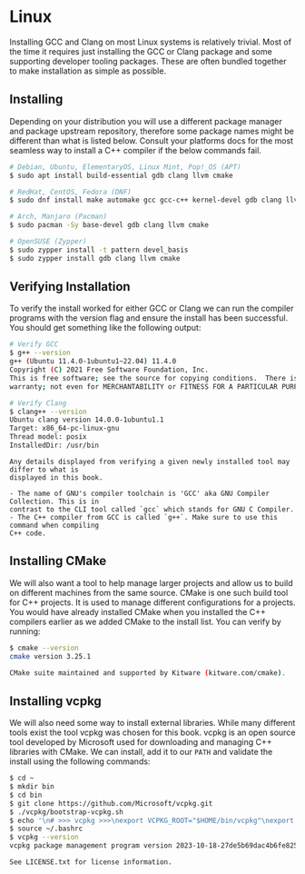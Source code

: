 # Linux

Installing GCC and Clang on most Linux systems is relatively trivial. Most of the time it
requires just installing the GCC or Clang package and some supporting developer tooling
packages. These are often bundled together to make installation as simple as possible.

## Installing

Depending on your distribution you will use a different package manager and package
upstream repository, therefore some package names might be different than what is listed
below. Consult your platforms docs for the most seamless way to install a C++ compiler if
the below commands fail.

```sh
# Debian, Ubuntu, ElementaryOS, Linux Mint, Pop!_OS (APT)
$ sudo apt install build-essential gdb clang llvm cmake

# RedHat, CentOS, Fedora (DNF)
$ sudo dnf install make automake gcc gcc-c++ kernel-devel gdb clang llvm cmake

# Arch, Manjaro (Pacman)
$ sudo pacman -Sy base-devel gdb clang llvm cmake

# OpenSUSE (Zypper)
$ sudo zypper install -t pattern devel_basis
$ sudo zypper install gdb clang llvm cmake
```

## Verifying Installation

To verify the install worked for either GCC or Clang we can run the compiler programs
with the version flag and ensure the install has been successful. You should get
something like the following output:

```sh
# Verify GCC
$ g++ --version
g++ (Ubuntu 11.4.0-1ubuntu1~22.04) 11.4.0
Copyright (C) 2021 Free Software Foundation, Inc.
This is free software; see the source for copying conditions.  There is NO
warranty; not even for MERCHANTABILITY or FITNESS FOR A PARTICULAR PURPOSE.

# Verify Clang
$ clang++ --version
Ubuntu clang version 14.0.0-1ubuntu1.1
Target: x86_64-pc-linux-gnu
Thread model: posix
InstalledDir: /usr/bin
```

```admonish note
Any details displayed from verifying a given newly installed tool may differ to what is
displayed in this book.
```

```admonish tip
- The name of GNU's compiler toolchain is 'GCC' aka GNU Compiler Collection. This is in
contrast to the CLI tool called `gcc` which stands for GNU C Compiler.
- The C++ compiler from GCC is called `g++`. Make sure to use this command when compiling
C++ code.
```

## Installing CMake

We will also want a tool to help manage larger projects and allow us to build on
different machines from the same source. CMake is one such build tool for C++ projects.
It is used to manage different configurations for a projects. You would have already
installed CMake when you installed the C++ compilers earlier as we added CMake to the
install list. You can verify by running:

```sh
$ cmake --version
cmake version 3.25.1

CMake suite maintained and supported by Kitware (kitware.com/cmake).
```

## Installing vcpkg

We will also need some way to install external libraries. While many different tools
exist the tool vcpkg was chosen for this book. vcpkg is an open source tool developed by
Microsoft used for downloading and managing C++ libraries with CMake. We can install, add
it to our `PATH` and validate the install using the following commands:

```sh
$ cd ~
$ mkdir bin
$ cd bin
$ git clone https://github.com/Microsoft/vcpkg.git
$ ./vcpkg/bootstrap-vcpkg.sh
$ echo '\n# >>> vcpkg >>>\nexport VCPKG_ROOT="$HOME/bin/vcpkg"\nexport PATH="$VCPKG_ROOT:$PATH"\n# <<< vcpkg <<<\n' >> ~/.bashrc
$ source ~/.bashrc
$ vcpkg --version
vcpkg package management program version 2023-10-18-27de5b69dac4b6fe8259d283cd4011e6d20a84ce

See LICENSE.txt for license information.
```

